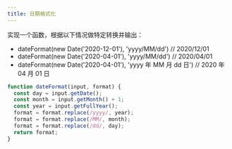 ```yaml
---
title: 日期格式化
---
```


实现一个函数，根据以下情况做特定转换并输出：

- dateFormat(new Date('2020-12-01'), 'yyyy/MM/dd') // 2020/12/01
- dateFormat(new Date('2020-04-01'), 'yyyy/MM/dd') // 2020/04/01
- dateFormat(new Date('2020-04-01'), 'yyyy 年 MM 月 dd 日') // 2020 年 04 月 01 日

```js
function dateFormat(input, format) {
  const day = input.getDate();
  const month = input.getMonth() + 1;
  const year = input.getFullYear();
  format = format.replace(/yyyy/, year);
  format = format.replace(/MM/, month);
  format = format.replace(/dd/, day);
  return format;
}
```
